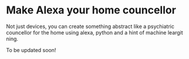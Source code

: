 # Make Alexa your home councellor 
Not just devices, you can create something abstract like a psychiatric councellor for the home using alexa, python and a hint of machine leargit ning.

To be updated soon!